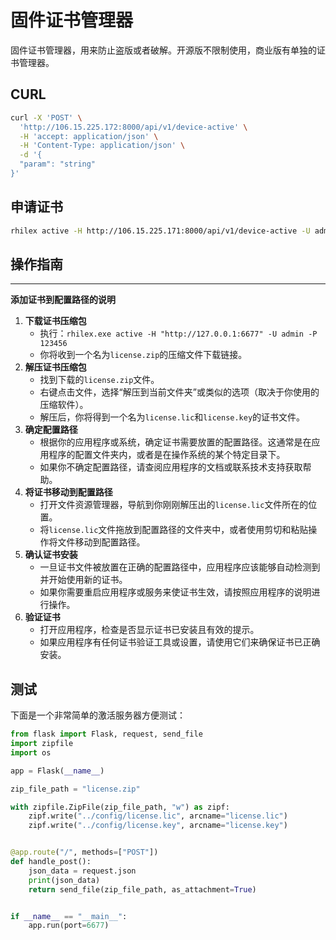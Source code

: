 # 固件证书管理器
固件证书管理器，用来防止盗版或者破解。开源版不限制使用，商业版有单独的证书管理器。

## CURL
```sh
curl -X 'POST' \
  'http://106.15.225.172:8000/api/v1/device-active' \
  -H 'accept: application/json' \
  -H 'Content-Type: application/json' \
  -d '{
  "param": "string"
}'
```
## 申请证书
```sh
rhilex active -H http://106.15.225.171:8000/api/v1/device-active -U admin -P 123456 -SN SN0001
```
## 操作指南

---
**添加证书到配置路径的说明**
1. **下载证书压缩包**
   - 执行：`rhilex.exe active -H "http://127.0.0.1:6677" -U admin -P 123456`
   - 你将收到一个名为`license.zip`的压缩文件下载链接。
2. **解压证书压缩包**
   - 找到下载的`license.zip`文件。
   - 右键点击文件，选择“解压到当前文件夹”或类似的选项（取决于你使用的压缩软件）。
   - 解压后，你将得到一个名为`license.lic`和`license.key`的证书文件。
3. **确定配置路径**
   - 根据你的应用程序或系统，确定证书需要放置的配置路径。这通常是在应用程序的配置文件夹内，或者是在操作系统的某个特定目录下。
   - 如果你不确定配置路径，请查阅应用程序的文档或联系技术支持获取帮助。
4. **将证书移动到配置路径**
   - 打开文件资源管理器，导航到你刚刚解压出的`license.lic`文件所在的位置。
   - 将`license.lic`文件拖放到配置路径的文件夹中，或者使用剪切和粘贴操作将文件移动到配置路径。
5. **确认证书安装**
   - 一旦证书文件被放置在正确的配置路径中，应用程序应该能够自动检测到并开始使用新的证书。
   - 如果你需要重启应用程序或服务来使证书生效，请按照应用程序的说明进行操作。
6. **验证证书**
   - 打开应用程序，检查是否显示证书已安装且有效的提示。
   - 如果应用程序有任何证书验证工具或设置，请使用它们来确保证书已正确安装。

## 测试
下面是一个非常简单的激活服务器方便测试：
```py
from flask import Flask, request, send_file
import zipfile
import os

app = Flask(__name__)

zip_file_path = "license.zip"

with zipfile.ZipFile(zip_file_path, "w") as zipf:
    zipf.write("../config/license.lic", arcname="license.lic")
    zipf.write("../config/license.key", arcname="license.key")


@app.route("/", methods=["POST"])
def handle_post():
    json_data = request.json
    print(json_data)
    return send_file(zip_file_path, as_attachment=True)


if __name__ == "__main__":
    app.run(port=6677)

```